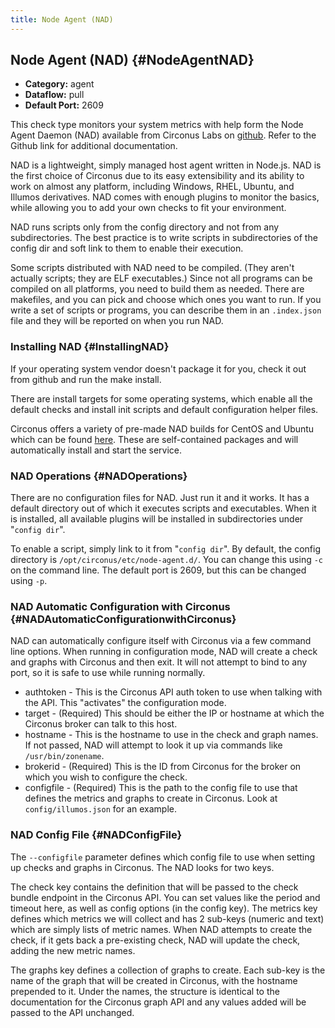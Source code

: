```yaml
---
title: Node Agent (NAD)
---
```


## Node Agent (NAD) {#NodeAgentNAD}
 * **Category:** agent
 * **Dataflow:** pull
 * **Default Port:** 2609

This check type monitors your system metrics with help form the Node Agent Daemon (NAD) available from Circonus Labs on [github](https://github.com/circonus-labs/nad). Refer to the Github link for additional documentation.

NAD is a lightweight, simply managed host agent written in Node.js. NAD is the first choice of Circonus due to its easy extensibility and its ability to work on almost any platform, including Windows, RHEL, Ubuntu, and Illumos derivatives. NAD comes with enough plugins to monitor the basics, while allowing you to add your own checks to fit your environment.

NAD runs scripts only from the config directory and not from any subdirectories. The best practice is to write scripts in subdirectories of the config dir and soft link to them to enable their execution.

Some scripts distributed with NAD need to be compiled. (They aren't actually scripts; they are ELF executables.) Since not all programs can be compiled on all platforms, you need to build them as needed. There are makefiles, and you can pick and choose which ones you want to run. If you write a set of scripts or programs, you can describe them in an `.index.json` file and they will be reported on when you run NAD.

### Installing NAD {#InstallingNAD}
If your operating system vendor doesn't package it for you, check it out from github and run the make install.

There are install targets for some operating systems, which enable all the default checks and install init scripts and default configuration helper files.

Circonus offers a variety of pre-made NAD builds for CentOS and Ubuntu which can be found [here](http://updates.circonus.net/node-agent/packages/). These are self-contained packages and will automatically install and start the service.


### NAD Operations {#NADOperations}
There are no configuration files for NAD. Just run it and it works. It has a default directory out of which it executes scripts and executables. When it is installed, all available plugins will be installed in subdirectories under "`config dir`".

To enable a script, simply link to it from "`config dir`". By default, the config directory is `/opt/circonus/etc/node-agent.d/`. You can change this using `-c` on the command line. The default port is 2609, but this can be changed using `-p`.


### NAD Automatic Configuration with Circonus {#NADAutomaticConfigurationwithCirconus}
NAD can automatically configure itself with Circonus via a few command line options. When running in configuration mode, NAD will create a check and graphs with Circonus and then exit. It will not attempt to bind to any port, so it is safe to use while running normally.
 * authtoken - This is the Circonus API auth token to use when talking with the API. This "activates" the configuration mode.
 * target - (Required) This should be either the IP or hostname at which the Circonus broker can talk to this host. 
 * hostname - This is the hostname to use in the check and graph names. If not passed, NAD will attempt to look it up via commands like `/usr/bin/zonename`.
 * brokerid - (Required) This is the ID from Circonus for the broker on which you wish to configure the check. 
 * configfile - (Required) This is the path to the config file to use that defines the metrics and graphs to create in Circonus. Look at `config/illumos.json` for an example. 


### NAD Config File {#NADConfigFile}
The `--configfile` parameter defines which config file to use when setting up checks and graphs in Circonus. The NAD looks for two keys.

The check key contains the definition that will be passed to the check bundle endpoint in the Circonus API. You can set values like the period and timeout here, as well as config options (in the config key). The metrics key defines which metrics we will collect and has 2 sub-keys (numeric and text) which are simply lists of metric names. When NAD attempts to create the check, if it gets back a pre-existing check, NAD will update the check, adding the new metric names.

The graphs key defines a collection of graphs to create. Each sub-key is the name of the graph that will be created in Circonus, with the hostname prepended to it. Under the names, the structure is identical to the documentation for the Circonus graph API and any values added will be passed to the API unchanged.
